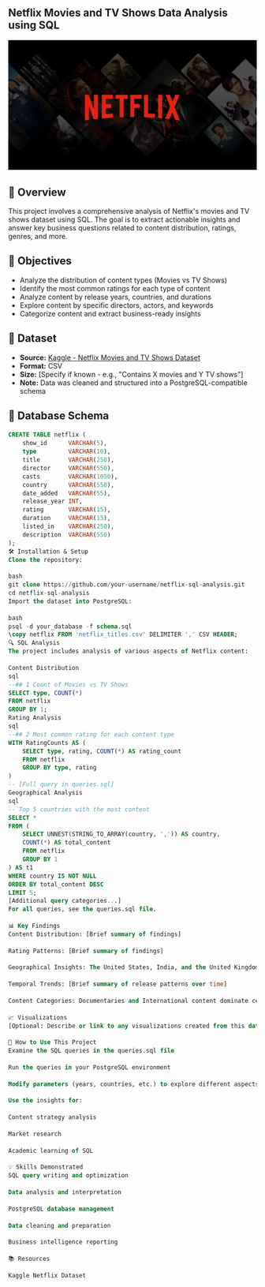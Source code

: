 ## Netflix Movies and TV Shows Data Analysis using SQL
![Netflix logo](https://github.com/analyticsaq/Project_SQL_Netflix/blob/main/logo.webp)


## 📌 Overview

This project involves a comprehensive analysis of Netflix's movies and TV shows dataset using SQL. The goal is to extract actionable insights and answer key business questions related to content distribution, ratings, genres, and more.

## 🎯 Objectives

- Analyze the distribution of content types (Movies vs TV Shows)
- Identify the most common ratings for each type of content
- Analyze content by release years, countries, and durations
- Explore content by specific directors, actors, and keywords
- Categorize content and extract business-ready insights

## 📁 Dataset

- **Source:** [Kaggle - Netflix Movies and TV Shows Dataset](https://www.kaggle.com/datasets/shivamb/netflix-shows)
- **Format:** CSV
- **Size:** [Specify if known - e.g., "Contains X movies and Y TV shows"]
- **Note:** Data was cleaned and structured into a PostgreSQL-compatible schema

## 🧱 Database Schema

```sql
CREATE TABLE netflix (
    show_id      VARCHAR(5),
    type         VARCHAR(10),
    title        VARCHAR(250),
    director     VARCHAR(550),
    casts        VARCHAR(1050),
    country      VARCHAR(550),
    date_added   VARCHAR(55),
    release_year INT,
    rating       VARCHAR(15),
    duration     VARCHAR(15),
    listed_in    VARCHAR(250),
    description  VARCHAR(550)
);
🛠️ Installation & Setup
Clone the repository:

bash
git clone https://github.com/your-username/netflix-sql-analysis.git
cd netflix-sql-analysis
Import the dataset into PostgreSQL:

bash
psql -d your_database -f schema.sql
\copy netflix FROM 'netflix_titles.csv' DELIMITER ',' CSV HEADER;
🔍 SQL Analysis
The project includes analysis of various aspects of Netflix content:

Content Distribution
sql
--## 1 Count of Movies vs TV Shows
SELECT type, COUNT(*) 
FROM netflix 
GROUP BY 1;
Rating Analysis
sql
--## 2 Most common rating for each content type
WITH RatingCounts AS (
    SELECT type, rating, COUNT(*) AS rating_count
    FROM netflix
    GROUP BY type, rating
)
-- [Full query in queries.sql]
Geographical Analysis
sql
-- Top 5 countries with the most content
SELECT * 
FROM (
    SELECT UNNEST(STRING_TO_ARRAY(country, ',')) AS country,
    COUNT(*) AS total_content
    FROM netflix
    GROUP BY 1
) AS t1
WHERE country IS NOT NULL
ORDER BY total_content DESC
LIMIT 5;
[Additional query categories...]
For all queries, see the queries.sql file.

📊 Key Findings
Content Distribution: [Brief summary of findings]

Rating Patterns: [Brief summary of findings]

Geographical Insights: The United States, India, and the United Kingdom produce the most content on Netflix

Temporal Trends: [Brief summary of release patterns over time]

Content Categories: Documentaries and International content dominate certain markets

📈 Visualizations
[Optional: Describe or link to any visualizations created from this data]

🚀 How to Use This Project
Examine the SQL queries in the queries.sql file

Run the queries in your PostgreSQL environment

Modify parameters (years, countries, etc.) to explore different aspects

Use the insights for:

Content strategy analysis

Market research

Academic learning of SQL

💡 Skills Demonstrated
SQL query writing and optimization

Data analysis and interpretation

PostgreSQL database management

Data cleaning and preparation

Business intelligence reporting

📚 Resources

Kaggle Netflix Dataset

